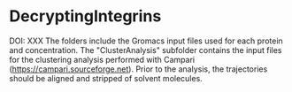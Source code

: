 # DecryptingIntegrins
DOI: XXX
The folders include the Gromacs input files used for each protein and concentration.
The "ClusterAnalysis" subfolder contains the input files for the clustering analysis performed with Campari (https://campari.sourceforge.net). Prior to the analysis, the trajectories should be aligned and stripped of solvent molecules.
